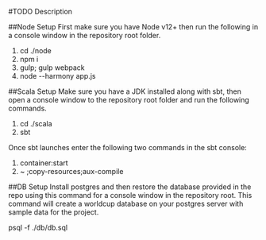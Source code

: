 #TODO Description

##Node Setup
First make sure you have Node v12+ then run the following in a console window in the repository root folder.
1. cd ./node
2. npm i
2. gulp; gulp webpack
3. node --harmony app.js

##Scala Setup
Make sure you have a JDK installed along with sbt, then open a console window to the repository root folder and run the following commands.
1. cd ./scala
2. sbt

Once sbt launches enter the following two commands in the sbt console:
1. container:start
2. ~ ;copy-resources;aux-compile

##DB Setup
Install postgres and then restore the database provided in the repo using this command for a console window in the repository root.  This command will create a worldcup database on your postgres server with sample data for the project.

psql -f ./db/db.sql